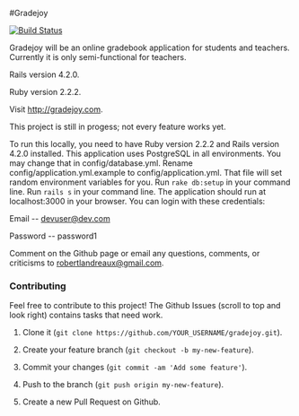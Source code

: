 #Gradejoy

[![Build Status](https://travis-ci.org/robertlandreaux/Gradejoy.png)](https://travis-ci.org/robertlandreaux/Gradejoy)

Gradejoy will be an online gradebook application for students and teachers. Currently it is only semi-functional for teachers.

Rails version 4.2.0.

Ruby version 2.2.2.

Visit http://gradejoy.com.

This project is still in progess; not every feature works yet.

To run this locally, you need to have Ruby version 2.2.2 and Rails version 4.2.0 installed.
This application uses PostgreSQL in all environments. You may change that in config/database.yml.
Rename config/application.yml.example to config/application.yml. That file will set random environment variables for you.
Run `rake db:setup` in your command line. Run `rails s` in your command line. The application should run at localhost:3000
in your browser. You can login with these credentials:

Email -- devuser@dev.com

Password -- password1

Comment on the Github page or email any questions, comments, or criticisms to robertlandreaux@gmail.com.

### Contributing

Feel free to contribute to this project! The Github Issues (scroll to top and look right) contains tasks that need work.

1. Clone it (`git clone https://github.com/YOUR_USERNAME/gradejoy.git`).

2. Create your feature branch (`git checkout -b my-new-feature`).

3. Commit your changes (`git commit -am 'Add some feature'`).

4. Push to the branch (`git push origin my-new-feature`).

5. Create a new Pull Request on Github.
